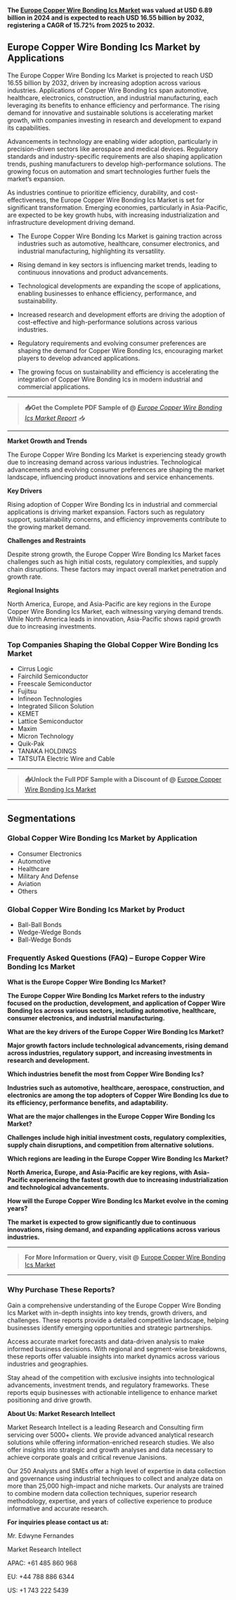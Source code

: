 <p><strong>The <a href="https://www.marketresearchintellect.com/download-sample/?rid=149648&amp;utm_source=Pulse-April-Europe&amp;utm_medium=852">Europe Copper Wire Bonding Ics Market</a> was valued at USD 6.89 billion in 2024 and is expected to reach USD 16.55 billion by 2032, registering a CAGR of 15.72% from 2025 to 2032.</strong></p><h2>Europe Copper Wire Bonding Ics Market by Applications&nbsp;</h2><p><p>The Europe Copper Wire Bonding Ics Market is projected to reach USD 16.55 billion by 2032, driven by increasing adoption across various industries. Applications of Copper Wire Bonding Ics span automotive, healthcare, electronics, construction, and industrial manufacturing, each leveraging its benefits to enhance efficiency and performance. The rising demand for innovative and sustainable solutions is accelerating market growth, with companies investing in research and development to expand its capabilities.</p><p>Advancements in technology are enabling wider adoption, particularly in precision-driven sectors like aerospace and medical devices. Regulatory standards and industry-specific requirements are also shaping application trends, pushing manufacturers to develop high-performance solutions. The growing focus on automation and smart technologies further fuels the market&rsquo;s expansion.</p><p>As industries continue to prioritize efficiency, durability, and cost-effectiveness, the Europe Copper Wire Bonding Ics Market is set for significant transformation. Emerging economies, particularly in Asia-Pacific, are expected to be key growth hubs, with increasing industrialization and infrastructure development driving demand.</p></p><ul><li><p>The Europe Copper Wire Bonding Ics Market is gaining traction across industries such as automotive, healthcare, consumer electronics, and industrial manufacturing, highlighting its versatility.</p></li><li><p>Rising demand in key sectors is influencing market trends, leading to continuous innovations and product advancements.</p></li><li><p>Technological developments are expanding the scope of applications, enabling businesses to enhance efficiency, performance, and sustainability.</p></li><li><p>Increased research and development efforts are driving the adoption of cost-effective and high-performance solutions across various industries.</p></li><li><p>Regulatory requirements and evolving consumer preferences are shaping the demand for Copper Wire Bonding Ics, encouraging market players to develop advanced applications.</p></li><li><p>The growing focus on sustainability and efficiency is accelerating the integration of Copper Wire Bonding Ics in modern industrial and commercial applications.</p></li></ul><hr /><blockquote><p><strong><span class="font-[700]">📥Get the Complete PDF Sample of @ </span></strong><em><span class="font-[700]"><a href="https://www.marketresearchintellect.com/download-sample/?rid=149648&amp;utm_source=Pulse-April-Europe&amp;utm_medium=852" target="_blank" data-tracking-control-name="article-ssr-frontend-pulse_little-text-block" data-tracking-will-navigate="" data-test-link="">Europe Copper Wire Bonding Ics Market Report</a>&nbsp;📥</span></em></p></blockquote><hr /><p class="" data-start="77" data-end="360"><strong data-start="77" data-end="105">Market Growth and Trends</strong></p><p class="" data-start="77" data-end="360">The Europe Copper Wire Bonding Ics Market is experiencing steady growth due to increasing demand across various industries. Technological advancements and evolving consumer preferences are shaping the market landscape, influencing product innovations and service enhancements.</p><p class="" data-start="362" data-end="606"><strong data-start="362" data-end="377">Key Drivers</strong></p><p class="" data-start="362" data-end="606">Rising adoption of Copper Wire Bonding Ics in industrial and commercial applications is driving market expansion. Factors such as regulatory support, sustainability concerns, and efficiency improvements contribute to the growing market demand.</p><p class="" data-start="608" data-end="849"><strong data-start="608" data-end="637">Challenges and Restraints</strong></p><p class="" data-start="608" data-end="849">Despite strong growth, the Europe Copper Wire Bonding Ics Market faces challenges such as high initial costs, regulatory complexities, and supply chain disruptions. These factors may impact overall market penetration and growth rate.</p><p class="" data-start="851" data-end="1095"><strong data-start="851" data-end="872">Regional Insights</strong></p><p class="" data-start="851" data-end="1095">North America, Europe, and Asia-Pacific are key regions in the Europe Copper Wire Bonding Ics Market, each witnessing varying demand trends. While North America leads in innovation, Asia-Pacific shows rapid growth due to increasing investments.</p><p><h3>Top Companies Shaping the Global Copper Wire Bonding Ics Market </h3><ul><li>Cirrus Logic</li><li>Fairchild Semiconductor</li><li>Freescale Semiconductor</li><li>Fujitsu</li><li>Infineon Technologies</li><li>Integrated Silicon Solution</li><li>KEMET</li><li>Lattice Semiconductor</li><li>Maxim</li><li>Micron Technology</li><li>Quik-Pak</li><li>TANAKA HOLDINGS</li><li>TATSUTA Electric Wire and Cable</li></ul></p><hr /><blockquote><p><strong>📥Unlock the Full PDF Sample with a Discount of @</strong> <a href="https://www.marketresearchintellect.com/ask-for-discount/?rid=149648&amp;utm_source=Pulse-April-Europe&amp;utm_medium=852">Europe Copper Wire Bonding Ics Market</a></p></blockquote><hr /><p><h2>Segmentations</h2><h3>Global Copper Wire Bonding Ics Market by Application</h3><ul><li>Consumer Electronics</li><li>Automotive</li><li>Healthcare</li><li>Military And Defense</li><li>Aviation</li><li>Others</li></ul><h3>Global Copper Wire Bonding Ics Market by Product</h3><ul><li>Ball-Ball Bonds</li><li>Wedge-Wedge Bonds</li><li>Ball-Wedge Bonds</li></ul></p><h3><strong>Frequently Asked Questions (FAQ) &ndash; Europe Copper Wire Bonding Ics Market</strong></h3><p><strong>What is the Europe Copper Wire Bonding Ics Market?</strong></p><p><strong>The Europe Copper Wire Bonding Ics Market refers to the industry focused on the production, development, and application of Copper Wire Bonding Ics across various sectors, including automotive, healthcare, consumer electronics, and industrial manufacturing.</strong></p><p><strong>What are the key drivers of the Europe Copper Wire Bonding Ics Market?</strong></p><p><strong>Major growth factors include technological advancements, rising demand across industries, regulatory support, and increasing investments in research and development.</strong></p><p><strong>Which industries benefit the most from Copper Wire Bonding Ics?</strong></p><p><strong>Industries such as automotive, healthcare, aerospace, construction, and electronics are among the top adopters of Copper Wire Bonding Ics due to its efficiency, performance benefits, and adaptability.</strong></p><p><strong>What are the major challenges in the Europe Copper Wire Bonding Ics Market?</strong></p><p><strong>Challenges include high initial investment costs, regulatory complexities, supply chain disruptions, and competition from alternative solutions.</strong></p><p><strong>Which regions are leading in the Europe Copper Wire Bonding Ics Market?</strong></p><p><strong>North America, Europe, and Asia-Pacific are key regions, with Asia-Pacific experiencing the fastest growth due to increasing industrialization and technological advancements.</strong></p><p><strong>How will the Europe Copper Wire Bonding Ics Market evolve in the coming years?</strong></p><p><strong>The market is expected to grow significantly due to continuous innovations, rising demand, and expanding applications across various industries.</strong></p><hr /><blockquote><p><span class="font-[700]"><strong>For More Information or Query, visit&nbsp;@</strong>&nbsp;</span><span class="font-[700]"><a href="https://www.marketresearchintellect.com/product/global-copper-wire-bonding-ics-market-size-and-forecast/?utm_source=Linkedin&utm_medium=852" target="_blank" data-tracking-control-name="article-ssr-frontend-pulse_little-text-block" data-tracking-will-navigate="" data-test-link="">Europe Copper Wire Bonding Ics Market</a></span></p></blockquote><hr /><h3><strong data-start="0" data-end="31">Why Purchase These Reports?</strong></h3><p class="" data-start="35" data-end="297">Gain a comprehensive understanding of the Europe Copper Wire Bonding Ics Market with in-depth insights into key trends, growth drivers, and challenges. These reports provide a detailed competitive landscape, helping businesses identify emerging opportunities and strategic partnerships.</p><p class="" data-start="299" data-end="540">Access accurate market forecasts and data-driven analysis to make informed business decisions. With regional and segment-wise breakdowns, these reports offer valuable insights into market dynamics across various industries and geographies.</p><p class="" data-start="542" data-end="784">Stay ahead of the competition with exclusive insights into technological advancements, investment trends, and regulatory frameworks. These reports equip businesses with actionable intelligence to enhance market positioning and drive growth.</p><p><strong><span class="font-[700]">About Us: Market Research Intellect</span></strong></p><p><span class="">Market Research Intellect is a leading Research and Consulting firm servicing over 5000+ clients. We provide advanced analytical research solutions while offering information-enriched research studies.&nbsp;</span>We also offer insights into strategic and growth analyses and data necessary to achieve corporate goals and critical revenue Janisions.</p><p><span class="">Our 250 Analysts and SMEs offer a high level of expertise in data collection and governance using industrial techniques to collect and analyze data on more than 25,000 high-impact and niche markets. Our analysts are trained to combine modern data collection techniques, superior research methodology, expertise, and years of collective experience to produce informative and accurate research.</span></p><p><strong>For inquiries please contact us at:</strong></p><p>Mr. Edwyne Fernandes</p><p>Market Research Intellect</p><p>APAC: +61 485 860 968</p><p>EU: +44 788 886 6344</p><p>US: +1 743 222 5439</p>